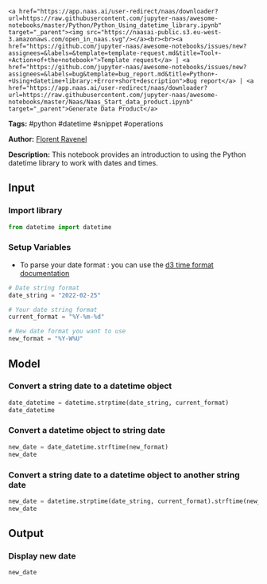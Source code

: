     <a href="https://app.naas.ai/user-redirect/naas/downloader?url=https://raw.githubusercontent.com/jupyter-naas/awesome-notebooks/master/Python/Python_Using_datetime_library.ipynb" target="_parent"><img src="https://naasai-public.s3.eu-west-3.amazonaws.com/open_in_naas.svg"/></a><br><br><a href="https://github.com/jupyter-naas/awesome-notebooks/issues/new?assignees=&labels=&template=template-request.md&title=Tool+-+Action+of+the+notebook+">Template request</a> | <a href="https://github.com/jupyter-naas/awesome-notebooks/issues/new?assignees=&labels=bug&template=bug_report.md&title=Python+-+Using+datetime+library:+Error+short+description">Bug report</a> | <a href="https://app.naas.ai/user-redirect/naas/downloader?url=https://raw.githubusercontent.com/jupyter-naas/awesome-notebooks/master/Naas/Naas_Start_data_product.ipynb" target="_parent">Generate Data Product</a>

**Tags:** #python #datetime #snippet #operations

**Author:** [Florent Ravenel](https://www.linkedin.com/in/florent-ravenel/)

**Description:** This notebook provides an introduction to using the Python datetime library to work with dates and times.

## Input

### Import library


```python
from datetime import datetime
```

### Setup Variables
- To parse your date format : you can use the [d3 time format documentation](https://github.com/d3/d3-time-format)


```python
# Date string format
date_string = "2022-02-25"

# Your date string format
current_format = "%Y-%m-%d"

# New date format you want to use
new_format = "%Y-W%U"
```

## Model

### Convert a string date to a datetime object


```python
date_datetime = datetime.strptime(date_string, current_format)
date_datetime
```

### Convert a datetime object to string date


```python
new_date = date_datetime.strftime(new_format)
new_date
```

### Convert a string date to a datetime object to another string date


```python
new_date = datetime.strptime(date_string, current_format).strftime(new_format)
new_date
```

## Output

### Display new date


```python
new_date
```
